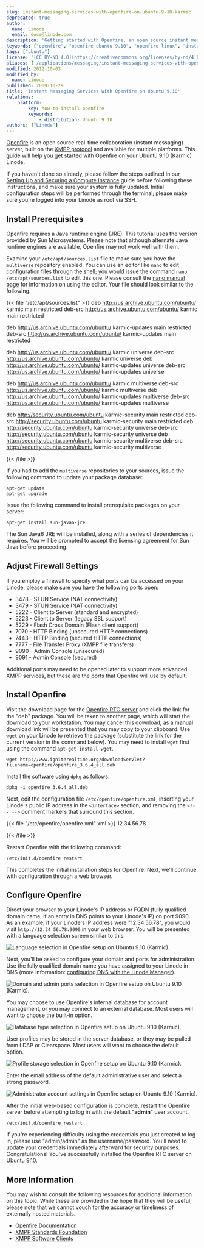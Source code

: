 ```yaml
---
slug: instant-messaging-services-with-openfire-on-ubuntu-9-10-karmic
deprecated: true
author:
  name: Linode
  email: docs@linode.com
description: 'Getting started with Openfire, an open source instant messaging server built on the XMPP/Jabber protocol for Ubuntu 9.10 (Karmic).'
keywords: ["openfire", "openfire ubuntu 9.10", "openfire linux", "instant messaging", "real-time messaging", "xmpp server", "collaboration software", "chat software", "linux jabber server"]
tags: ["ubuntu"]
license: '[CC BY-ND 4.0](https://creativecommons.org/licenses/by-nd/4.0)'
aliases: ['/applications/messaging/instant-messaging-services-with-openfire-on-ubuntu-9-10-karmic/','/communications/xmpp/openfire/ubuntu-9-10-karmic/']
modified: 2012-10-03
modified_by:
  name: Linode
published: 2009-10-29
title: 'Instant Messaging Services with Openfire on Ubuntu 9.10'
relations:
    platform:
        key: how-to-install-openfire
        keywords:
            - distribution: Ubuntu 9.10
authors: ["Linode"]
---
```




[Openfire](http://www.igniterealtime.org/projects/openfire/) is an open source real-time collaboration (instant messaging) server, built on the [XMPP protocol](http://en.wikipedia.org/wiki/Extensible_Messaging_and_Presence_Protocol) and available for multiple platforms. This guide will help you get started with Openfire on your Ubuntu 9.10 (Karmic) Linode.

If you haven't done so already, please follow the steps outlined in our [Setting Up and Securing a Compute Instance](/docs/products/compute/compute-instances/guides/set-up-and-secure/) guide before following these instructions, and make sure your system is fully updated. Initial configuration steps will be performed through the terminal; please make sure you're logged into your Linode as root via SSH.

## Install Prerequisites

Openfire requires a Java runtime engine (JRE). This tutorial uses the version provided by Sun Microsystems. Please note that although alternate Java runtime engines are available, Openfire may not work well with them.

Examine your `/etc/apt/sources.list` file to make sure you have the `multiverse` repository enabled. You can use an editor like `nano` to edit configuration files through the shell; you would issue the command `nano /etc/apt/sources.list` to edit this one. Please consult the [nano manual page](http://www.nano-editor.org/dist/v1.2/nano.1.html) for information on using the editor. Your file should look similar to the following.

{{< file "/etc/apt/sources.list" >}}
deb http://us.archive.ubuntu.com/ubuntu/ karmic main restricted
deb-src http://us.archive.ubuntu.com/ubuntu/ karmic main restricted

deb http://us.archive.ubuntu.com/ubuntu/ karmic-updates main restricted
deb-src http://us.archive.ubuntu.com/ubuntu/ karmic-updates main restricted

deb http://us.archive.ubuntu.com/ubuntu/ karmic universe
deb-src http://us.archive.ubuntu.com/ubuntu/ karmic universe
deb http://us.archive.ubuntu.com/ubuntu/ karmic-updates universe
deb-src http://us.archive.ubuntu.com/ubuntu/ karmic-updates universe

deb http://us.archive.ubuntu.com/ubuntu/ karmic multiverse
deb-src http://us.archive.ubuntu.com/ubuntu/ karmic multiverse
deb http://us.archive.ubuntu.com/ubuntu/ karmic-updates multiverse
deb-src http://us.archive.ubuntu.com/ubuntu/ karmic-updates multiverse

deb http://security.ubuntu.com/ubuntu karmic-security main restricted
deb-src http://security.ubuntu.com/ubuntu karmic-security main restricted
deb http://security.ubuntu.com/ubuntu karmic-security universe
deb-src http://security.ubuntu.com/ubuntu karmic-security universe
deb http://security.ubuntu.com/ubuntu karmic-security multiverse
deb-src http://security.ubuntu.com/ubuntu karmic-security multiverse

{{< /file >}}


If you had to add the `multiverse` repositories to your sources, issue the following command to update your package database:

    apt-get update
    apt-get upgrade

Issue the following command to install prerequisite packages on your server:

    apt-get install sun-java6-jre

The Sun Java6 JRE will be installed, along with a series of dependencies it requires. You will be prompted to accept the licensing agreement for Sun Java before proceeding.

## Adjust Firewall Settings

If you employ a firewall to specify what ports can be accessed on your Linode, please make sure you have the following ports open:

-   3478 - STUN Service (NAT connectivity)
-   3479 - STUN Service (NAT connectivity)
-   5222 - Client to Server (standard and encrypted)
-   5223 - Client to Server (legacy SSL support)
-   5229 - Flash Cross Domain (Flash client support)
-   7070 - HTTP Binding (unsecured HTTP connections)
-   7443 - HTTP Binding (secured HTTP connections)
-   7777 - File Transfer Proxy (XMPP file transfers)
-   9090 - Admin Console (unsecured)
-   9091 - Admin Console (secured)

Additional ports may need to be opened later to support more advanced XMPP services, but these are the ports that Openfire will use by default.

## Install Openfire

Visit the download page for the [Openfire RTC server](http://www.igniterealtime.org/downloads/index.jsp#openfire) and click the link for the "deb" package. You will be taken to another page, which will start the download to your workstation. You may cancel this download, as a manual download link will be presented that you may copy to your clipboard. Use `wget` on your Linode to retrieve the package (substitute the link for the current version in the command below). You may need to install `wget` first using the command `apt-get install wget`.

    wget http://www.igniterealtime.org/downloadServlet?filename=openfire/openfire_3.6.4_all.deb

Install the software using `dpkg` as follows:

    dpkg -i openfire_3.6.4_all.deb

Next, edit the configuration file `/etc/openfire/openfire.xml`, inserting your Linode's public IP address in the `<interface>` section, and removing the `<!-- -->` comment markers that surround this section.

{{< file "/etc/openfire/openfire.xml" xml >}}
<interface>12.34.56.78</interface>

{{< /file >}}


Restart Openfire with the following command:

    /etc/init.d/openfire restart

This completes the initial installation steps for Openfire. Next, we'll continue with configuration through a web browser.

## Configure Openfire

Direct your browser to your Linode's IP address or FQDN (fully qualified domain name, if an entry in DNS points to your Linode's IP) on port 9090. As an example, if your Linode's IP address were "12.34.56.78", you would visit `http://12.34.56.78:9090` in your web browser. You will be presented with a language selection screen similar to this:

![Language selection in Openfire setup on Ubuntu 9.10 (Karmic).](402-openfire-ubuntu-9.10-01-language-selection.png)

Next, you'll be asked to configure your domain and ports for administration. Use the fully qualified domain name you have assigned to your Linode in DNS (more information: [configuring DNS with the Linode Manager](/docs/products/networking/dns-manager/guides/common-dns-configurations/)).

![Domain and admin ports selection in Openfire setup on Ubuntu 9.10 (Karmic).](403-openfire-ubuntu-9.10-02-domain-ports-selection.png)

You may choose to use Openfire's internal database for account management, or you may connect to an external database. Most users will want to choose the built-in option.

![Database type selection in Openfire setup on Ubuntu 9.10 (Karmic).](404-openfire-ubuntu-9.10-03-database-selection.png)

User profiles may be stored in the server database, or they may be pulled from LDAP or Clearspace. Most users will want to choose the default option.

![Profile storage selection in Openfire setup on Ubuntu 9.10 (Karmic).](405-openfire-ubuntu-9.10-04-profile-settings.png)

Enter the email address of the default administrative user and select a strong password.

![Administrator account settings in Openfire setup on Ubuntu 9.10 (Karmic).](406-openfire-ubuntu-9.10-05-admin-account-settings.png)

After the initial web-based configuration is complete, restart the Openfire server before attempting to log in with the default "**admin**" user account.

    /etc/init.d/openfire restart

If you're experiencing difficulty using the credentials you just created to log in, please use "admin/admin" as the username/password. You'll need to update your credentials immediately afterward for security purposes. Congratulations! You've successfully installed the Openfire RTC server on Ubuntu 9.10.

## More Information

You may wish to consult the following resources for additional information on this topic. While these are provided in the hope that they will be useful, please note that we cannot vouch for the accuracy or timeliness of externally hosted materials.

- [Openfire Documentation](http://www.igniterealtime.org/projects/openfire/documentation.jsp)
- [XMPP Standards Foundation](http://xmpp.org/)
- [XMPP Software Clients](http://xmpp.org/software/clients.shtml)



